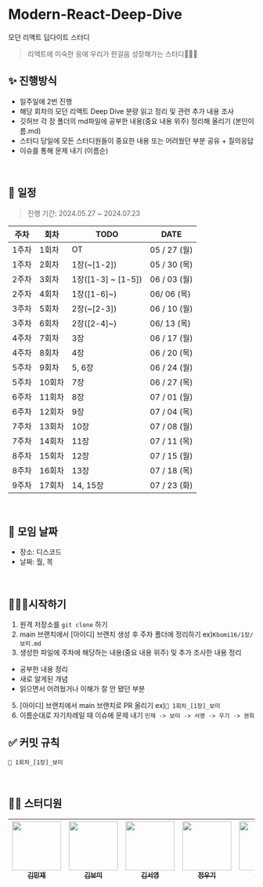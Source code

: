 # Modern-React-Deep-Dive

모던 리액트 딥다이트 스터디

> 리액트에 미숙한 응애 우리가 한걸음 성장해가는 스터디🏃🏻‍♀️

## ✨ 진행방식

- 일주일에 2번 진행
- 해당 회차의 모던 리액트 Deep Dive 분량 읽고 정리 및 관련 추가 내용 조사
- 깃허브 각 장 폴더의 md파일에 공부한 내용(중요 내용 위주) 정리해 올리기 (본인이름.md)
- 스터디 당일에 모든 스터디원들이 중요한 내용 또는 어려웠던 부분 공유 + 질의응답
- 이슈를 통해 문제 내기 (이름순)

<br />

## 📅 일정

> 진행 기간: 2024.05.27 ~ 2024.07.23

| 주차  | 회차   | TODO               | DATE         |
| ----- | ------ | ------------------ | ------------ |
| 1주차 | 1회차  | OT                 | 05 / 27 (월) |
| 1주차 | 2회차  | 1장(~[1-2])        | 05 / 30 (목) |
| 2주차 | 3회차  | 1장([1-3] ~ [1-5]) | 06 / 03 (월) |
| 2주차 | 4회차  | 1장([1-6]~)        | 06/ 06 (목)  |
| 3주차 | 5회차  | 2장(~[2-3])        | 06 / 10 (월) |
| 3주차 | 6회차  | 2장([2-4]~)        | 06/ 13 (목)  |
| 4주차 | 7회차  | 3장                | 06 / 17 (월) |
| 4주차 | 8회차  | 4장                | 06 / 20 (목) |
| 5주차 | 9회차  | 5, 6장             | 06 / 24 (월) |
| 5주차 | 10회차 | 7장                | 06 / 27 (목) |
| 6주차 | 11회차 | 8장                | 07 / 01 (월) |
| 6주차 | 12회차 | 9장                | 07 / 04 (목) |
| 7주차 | 13회차 | 10장               | 07 / 08 (월) |
| 7주차 | 14회차 | 11장               | 07 / 11 (목) |
| 8주차 | 15회차 | 12장               | 07 / 15 (월) |
| 8주차 | 16회차 | 13장               | 07 / 18 (목) |
| 9주차 | 17회차 | 14, 15장           | 07 / 23 (화) |

<br />

## 📌 모임 날짜

- 장소: 디스코드
- 날짜: 월, 목

<br />

## 🏃🏻‍♀️시작하기

1. 원격 저장소를 `git clone` 하기
2. main 브랜치에서 [아이디] 브랜치 생성 후 주차 폴더에 정리하기 ex)`Kbomi16/1장/보미.md`
3. 생성한 파일에 주차에 해당하는 내용(중요 내용 위주) 및 추가 조사한 내용 정리

- 공부한 내용 정리
- 새로 알게된 개념
- 읽으면서 어려웠거나 이해가 잘 안 됐던 부분

5. [아이디] 브랜치에서 main 브랜치로 PR 올리기 ex)`📝 1회차_[1장]_보미`
6. 이름순대로 자기차례일 때 이슈에 문제 내기 `민재 -> 보미 -> 서영 -> 우기 -> 권희`

## ✅ 커밋 규칙

```
📝 1회차_[1장]_보미
```

<br />

## 🧑‍💻 스터디원

| [<img src="https://avatars.githubusercontent.com/u/162538553?v=4" height="100px" width="100px"/><br /><sub>김민재</sub>](https://github.com/PixeIDark) | [<img src="https://avatars.githubusercontent.com/u/88658551?v=4" height="100px" width="100px"/><br /><sub>김보미</sub>](https://github.com/Kbomi16) | [<img src="https://avatars.githubusercontent.com/u/135966211?v=4" height="100px" width="100px"/><br /><sub>김서영</sub>](https://github.com/ssseeo0) | [<img src="https://avatars.githubusercontent.com/u/113000290?v=4" height="100px" width="100px"/><br /><sub>정우기</sub>](https://github.com/WooGi1020) | [<img src="https://avatars.githubusercontent.com/u/102004889?v=4" height="100px" width="100px"/><br /><sub>천권희</sub>](https://github.com/alexgoni) |
| :----------------------------------------------------------------------------------------------------------------------------------------------------: | :-------------------------------------------------------------------------------------------------------------------------------------------------: | :--------------------------------------------------------------------------------------------------------------------------------------------------: | :----------------------------------------------------------------------------------------------------------------------------------------------------: | :---------------------------------------------------------------------------------------------------------------------------------------------------: |
